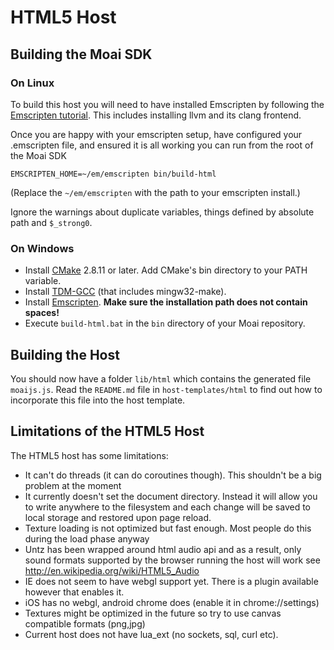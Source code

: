 # HTML5 Host

## Building the Moai SDK

### On Linux

To build this host you will need to have installed Emscripten by following the [Emscripten tutorial](http://kripken.github.io/emscripten-site/docs/getting_started/Tutorial.html). This includes installing llvm and its clang frontend.

Once you are happy with your emscripten setup, have configured your .emscripten file, and ensured it is all working
you can run from the root of the Moai SDK
```
EMSCRIPTEN_HOME=~/em/emscripten bin/build-html
```
(Replace the `~/em/emscripten` with the path to your emscripten install.)

Ignore the warnings about duplicate variables, things defined by absolute path and `$_strong0`.

### On Windows

 * Install [CMake](http://www.cmake.org/) 2.8.11 or later. Add CMake's bin directory to your PATH variable.
 * Install [TDM-GCC](http://tdm-gcc.tdragon.net/) (that includes mingw32-make).
 * Install [Emscripten](http://kripken.github.io/emscripten-site/docs/getting_started/downloads.html#sdk-download-and-install). **Make sure the installation path does not contain spaces!**
 * Execute `build-html.bat` in the `bin` directory of your Moai repository.

## Building the Host

You should now have a folder `lib/html` which contains the generated file `moaijs.js`. Read the `README.md` file in `host-templates/html` to find out how to incorporate this file into the host template.

## Limitations of the HTML5 Host

The HTML5 host has some limitations:

 * It can't do threads (it can do coroutines though). This shouldn't be a big problem at the moment
 * It currently doesn't set the document directory. Instead it will allow you to write anywhere to the filesystem and each change will be saved to local storage and restored upon page reload.
 * Texture loading is not optimized but fast enough. Most people do this during the load phase anyway
 * Untz has been wrapped around html audio api and as a result, only sound formats supported by the browser running the host will work
   see http://en.wikipedia.org/wiki/HTML5_Audio
 * IE does not seem to have webgl support yet. There is a plugin available however that enables it.
 * iOS has no webgl, android chrome does (enable it in chrome://settings)
 * Textures might be optimized in the future so try to use canvas compatible formats (png,jpg)
 * Current host does not have lua_ext (no sockets, sql, curl etc).
 
